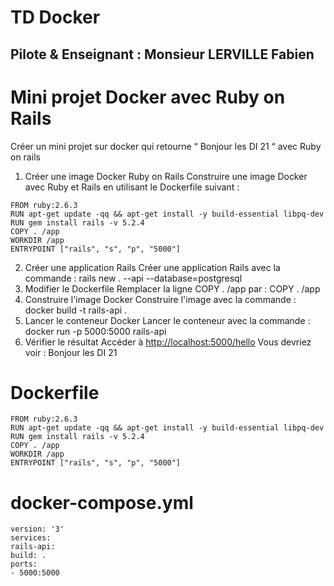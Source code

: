 
# TD Docker 
## Pilote & Enseignant : Monsieur LERVILLE Fabien

 # Mini projet Docker avec Ruby on Rails

Créer un mini projet sur docker qui retourne “ Bonjour les DI 21 “ avec Ruby on rails

  1. Créer une image Docker Ruby on Rails
  Construire une image Docker avec Ruby et Rails en utilisant le Dockerfile suivant :

    FROM ruby:2.6.3
    RUN apt-get update -qq && apt-get install -y build-essential libpq-dev
    RUN gem install rails -v 5.2.4
    COPY . /app
    WORKDIR /app
    ENTRYPOINT ["rails", "s", "p", "5000"]

  2. Créer une application Rails
  Créer une application Rails avec la commande :
  rails new . --api --database=postgresql
  3. Modifier le Dockerfile
  Remplacer la ligne COPY . /app par :
  COPY . /app
  4. Construire l'image Docker
  Construire l'image avec la commande :
  docker build -t rails-api .
  5. Lancer le conteneur Docker
  Lancer le conteneur avec la commande :
  docker run -p 5000:5000 rails-api
  6. Vérifier le résultat
  Accéder à [http://localhost:5000/hello](http://localhost:5000/hello)
  Vous devriez voir :
  Bonjour les DI 21

# Dockerfile

    FROM ruby:2.6.3
    RUN apt-get update -qq && apt-get install -y build-essential libpq-dev
    RUN gem install rails -v 5.2.4
    COPY . /app
    WORKDIR /app
    ENTRYPOINT ["rails", "s", "p", "5000"]

# docker-compose.yml

    version: '3'
    services:
    rails-api:
    build: .
    ports:
    - 5000:5000
